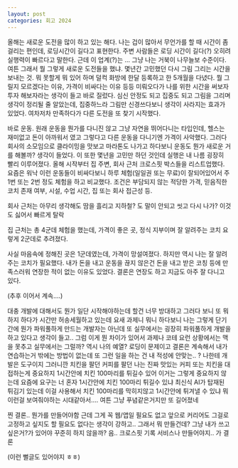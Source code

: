 ```yaml
---
layout: post
categories: 회고 2024
---
```


올해는 새로운 도전을 많이 하고 있는 해다. 나는 겁이 많아서 무언가를 할 때 시간이 좀 걸리는 편인데, 로딩시간이 길다고 표현한다. 
주변 사람들은 로딩 시간이 길다(?) 오히려 실행력이 빠르다고 말한다. 
근데 이 업계(?)는 ... 그냥 나는 거북이 나무늘보 수준이다. 여튼 그래서 뭘 그렇게 새로운 도전들을 했냐. 몇년간 고민했던 다시 그림 그리는 시간을 보내는 것. 뭐 못할게 뭐 있어 하며 덜컥 화방에 한달 등록하고 한 5개월을 다녔다. 뭘 그릴지 모르겠다는 이유, 가격이 비싸다는 이유 등등 미뤄오다가 나를 위한 시간을 써보자 투자 해보자라는 생각이 들고 바로 질렀다. 심신 안정도 되고 집중도 되고 그림을 그리며 생각이 정리될 줄 알았는데, 집중하느라 그림만 신경쓰다보니 생각이 사라지는 효과가 있었다. 여차저차 만족하다가 다른 도전을 또 찾기 시작했다. 

바로 운동. 원래 운동을 뭔가를 다니진 않고 그냥 자연을 뛰어다니는 타입인데, 헬스는 재미없고 돈이 아까워서 였고 그렇다고 다른 운동을 다니기엔 가격이 사악했다. 그러다 회사의 소모임으로 클라이밍을 맛보고 마라톤도 나가고 하다보니 운동도 뭔가 새로운 거를 해볼까? 생각이 들었다. 이 또한 몇년을 고민만 하던 것인데 실행은 내 나름 굉장히 빨리 이루어졌다. 올해 시작부터 집 주변, 회사 근처 크로스핏 박스들을 리스트업했다. 요즘은 워낙 이런 운동들이 비싸다보니 하루 체험(일일권 또는 무료)이 잘되어있어서 주 1번 또는 2번 정도 체험을 하고 비교했다. 
조건은 부담되지 않는 적당한 가격, 믿음직한 코치 존재 여부, 시설, 수업 시간, 집 또는 회사 접근성 등. 

회사 근처는 아무리 생각해도 땀을 흘리고 지하철? 도 말이 안되고 씻고 다시 나가? 이것도 싫어서 빠르게 탈락 

집 근처는 총 4군데 체험을 했는데, 가격이 좋은 곳, 정식 지부이며 잘 알려주는 코치 요렇게 2군데로 추려졌다. 

사실 마음속에 정해진 곳은 1군데였는데, 가격이 망설여졌다. 하지만 역시 나는 잘 알려주는 코치가 필요했다. 내가 돈을 내고 운동을 끊지 않은건 돈을 내고 받은 코칭 등에 만족스러워 연장한 적이 없는 이유도 있었다. 
결론은 연장도 하고 지금도 아주 잘 다니고 있다. 

(추후 이어서 계속....)

대충 개발에 대해서도 뭔가 일단 시작해야하는데 할건 너무 방대하고 그러다 보니 또 뭐하지 하다가 시간만 허송세월하고 있는데 
요새 과제니 뭐니 하다보니 나는 그렇게 단기간에 뭔가 파워풀하게 만드는 개발자는 아닌데 또 실무에서는 굉장히 파워풀하게 개발을 하고 있다고 생각이 들고.. 그럼 이게 뭔 차이가 있어서 과제나 코테 요런 상황에서는 맥을 못추고 실무에서는 그럴까? 역시 나의 예열? 로딩이 문제이고 결론은 계속해서 내가 연습하는거 밖에는 방법이 없는데 또 그런 일을 하는 건 내 적성에 안맞는.. ? 나한테 개발은 도구이지 그러니깐 치킨을 팔던 커피를 팔던 나는 진짜 맛있는 커피 또는 치킨을 대접하는게 중요하지 1시간안에 치킨 100마리를 튀길수 있어 이거는 그렇게 중요하지 않는데 요즘에 요구는 너 혼자 1시간안에 치킨 100마리 튀길수 있냐 최신식 AI가 탑재된 튀김기 있는데 이걸 사용해서 치킨 100마리를 막히지않고 1시간안에 튀겨낼 수 있냐 뭐 이런걸 보여줘야하는 시대같아서.... 여튼 그냥 푸념같은거지만 또 길어졌네 

찐 결론.. 뭔가를 만들어야함 근데 그게 꼭 웹/앱일 필요도 없고 앞으로 커리어도 그걸로 고정하고 싶지도 할 필요도 없다는 생각이 강하고.. 그래서 뭐 만들건데? 그냥 내가 쓰고 싶은거?가 있어야 꾸준히 하지 않을까? 음.. 크로스핏 기록 서비스나 만들어야지.. 가 결론 

(이런 뻘글도 있어야지 ㅎㅎ)
